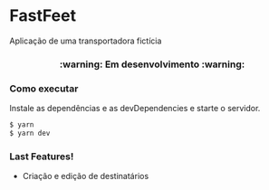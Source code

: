 # FastFeet

Aplicação de uma transportadora fictícia

<h3 align="center">
:warning: Em desenvolvimento :warning:
</h3>

### Como executar
Instale as dependências e as devDependencies e starte o servidor.

```sh
$ yarn
$ yarn dev
```

### Last Features!

  - Criação e edição de destinatários
